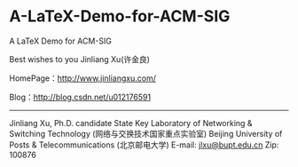 # A-LaTeX-Demo-for-ACM-SIG
A LaTeX Demo for ACM-SIG

Best wishes to you
Jinliang Xu(许金良)

HomePage：http://www.jinliangxu.com/

Blog：http://blog.csdn.net/u012176591

--------------------------------------------------------------------------------------------------------------------
Jinliang Xu, Ph.D. candidate
State Key Laboratory of Networking & Switching Technology (网络与交换技术国家重点实验室)
Beijing University of Posts & Telecommunications (北京邮电大学)
E-mail: jlxu@bupt.edu.cn
Zip:     100876

